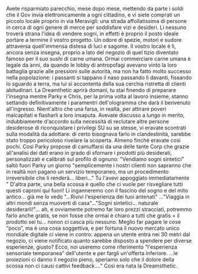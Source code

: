Avete risparmiato parecchio, mese dopo mese, mettendo da parte i soldi che il Gov invia elettronicamente a ogni cittadino, e vi siete comprati un piccolo locale proprio in via Meravigli: una strada affollatissima di persone in cerca di ogni genere di merce per soddisfare vizi e desideri. Lì nessuno troverà strana l'idea di vendere sogni, in effetti è proprio il posto ideale portare a termine il vostro progetto. Un odore di spezie, motori e sudore attraversa quell'immensa distesa di luci e sagome. Il vostro locale è lì, ancora senza insegna, proprio a lato del negozio di quel tizio diventato famoso per il suo sushi di carne umana. Ormai commerciare carne umana è legale da anni, da quando le lobby di antropofagi avevano vinto la loro battaglia grazie alle pressioni sulle autorità, ma non ha fatto molto successo nella popolazione: i passanti si tappano il naso passando lì davanti, fissando lo sguardo a terra, ma lui si accontenta della sua cerchia ristretta di clienti abitudinari. La Dreamthetic aprirà domani, tu stai finendo di preparare l'insegna mentre Parky e Chris, per la prima volta al lavoro insieme, stanno settando definitivamente i paramentri dell'ologramma che darà il benvenuto all'ingresso. Nient'altro che una farsa, in realtà, per attirare poveri malcapitati e flasharli a loro insaputa. Avevate discusso a lungo in merito, indubbiamente d'accordo sulla necessità di reclutare altre persone desiderose di riconquistare i privilegi SU su se stesse, vi eravate scontrati sulla modalità da adottare: di certo bisognava farlo in clandestinità, sarebbe stato troppo pericoloso rivelare la scoperta. Almeno finchè eravate così pochi. Cosi Parky propose di camuffarsi da una delle tante Corp che grazie all'analisi dei dati erano in grado di sfornare i prodotti più desiderati, personalizzati e calibrati sul profilo di ognuno: "Vendiamo sogni sintetici" saltò fuori Parky un giorno "semplicemente i nostri clienti non sapranno che in realtà non pagano un servizio temporaneo, ma un procedimento irreversibile che li renderà... liberi..." Tu l'avevi appoggiato immediatamente " D'altra parte, una bella scossa è quello che ci vuole per risvegliare tutti questi caproni qui fuori! Li inganneremo con il fascino del sogno e del mito antico... già me lo vedo "...Rivivi l'esperienza dei tuoi antenati" ..."Viaggia in altri mondi senza muoverti di casa"..."Sogni sintetici... naturale desiderarli!"... ah, e ovviamente potremo far loro prezzi stracciati, potremmo farlo anche gratis, se non fosse che ormai è chiaro a tutti che gratis = il prodotto sei tu... nonon ci casca più nessuno. Meglio  far pagare le cose “poco”, ma è una cosa soggettiva, e per fortuna il nuovo mercato unico mondiale digitale ci viene in contro: appena un utente entra nei 30 metri dal negozio, ci viene notificato quanto sarebbe disposto a spendere per diverse esperienze, giusto? Ecco, noi useremo come riferimento “l'esperienza sensoriale temporanea” dell'utente e per fargli un'offerta inferiore. ...le proiezioni ci danno il negozio pieno, speriamo solo che il dolore della scossa non ci causi cattivi feedback...." Così era nata la Dreamsthetic.
